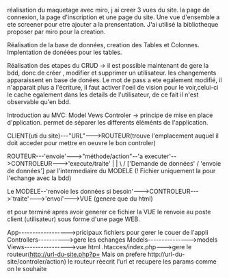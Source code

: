 réalisation du maquetage avec miro, j ai creer 3 vues du site.
la page de connexion, la page d'inscription et une page du site.
Une vue d'ensemble a ete screener pour etre ajouter a la prensentation.
J'ai utilisé la bibliotheque proposer par miro pour la creation.


Réalisation de la base de données, creation des Tables et Colonnes.
Implentation de donéées pour les tables.


Réalisation des etapes du CRUD -> il est possible maintenant de gere la bdd, donc de créer , modifier et supprimer un 
utilisateur.
les changements apparaissent en base de donées.
Le mot de pass a ete egalement modifié, il n'apparait plus a l'écriture, il faut activer l'oeil de vision pour le voir,celui-ci le cache egalement dans les details de l'utilisateur, de ce fait il n'est observable qu'en bdd.


Introduction au MVC: Model Vews Controler -> principe de mise en place d'pplication.
permet de séparer les differents éléménts de l'application.

 CLIENT(uti du site)---"URL"--->ROUTEUR(trouve l'emplacement auquel il doit acceder pour mettre en oeuvre le bon controler)

ROUTEUR---'envoie'--->"méthode/action"--'a executer'-->CONTROLEUR--->'execute/traite'
                                                                            |
                                                                            |
                                                                           \ /
                                                      ['Demande de données' / 'envoie de données'] par l'intermediaire du 
                                                         MODELE  (! Fichier uniquement la pour l'echange avec la bdd)

Le MODELE--'renvoie les données si besoin'--->CONTROLEUR--->'traite'--->'envoi'--->VUE (genere que du html)

et pour terminé apres avoir generer ce fichier la VUE le renvoie au poste client (utilisateur) sous forme d'une page WEB.


App------------------>pricipaux fichiers pour gerer le couer de l'appli
Controllers---------->gere les echanges 
Models--------------->models
Views---------------->vue html 
.htacces/index.php--->gere le routeur(http://url-du-site.php?p= Mais on prefere http://url-du-site/controler/action)
le routeur réecrit l'url et recupere les params comme on le souhaite



